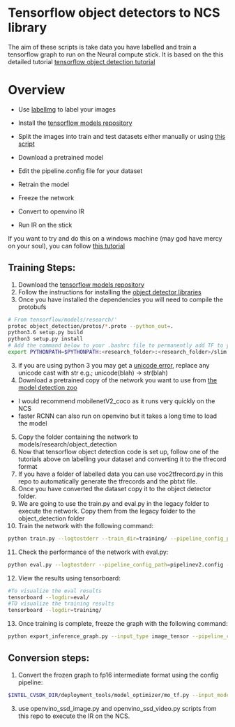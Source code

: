 # Tensorflow object detectors to NCS library
The aim of these scripts is take data you have labelled and train a tensorflow graph to run on the Neural compute stick. It is based on the this detailed tutorial [tensorflow object detection tutorial](https://becominghuman.ai/tensorflow-object-detection-api-tutorial-training-and-evaluating-custom-object-detector-ed2594afcf73)

# Overview
- Use [labelImg](https://github.com/tzutalin/labelImg) to label your images
- Install the [tensorflow models repository](https://github.com/tensorflow/models)

- Split the images into train and test datasets either manually or using [this script](https://github.com/squeakus/bitsandbytes/blob/master/tensorflow/voc2tfrecord.py)
- Download a pretrained model
- Edit the pipeline.config file for your dataset
- Retrain the model
- Freeze the network
- Convert to openvino IR
- Run IR on the stick


If you want to try and do this on a windows machine (may god have mercy on your soul), you can follow [this tutorial](https://github.com/EdjeElectronics/TensorFlow-Object-Detection-API-Tutorial-Train-Multiple-Objects-Windows-10)

## Training Steps:
1. Download the [tensorflow models repository](https://github.com/tensorflow/models)
2. Follow the instructions for installing the [object detector libraries](https://github.com/tensorflow/models/blob/master/research/object_detection/g3doc/installation.md)
3. Once you have installed the dependencies you will need to compile the protobufs
 ```bash
 # From tensorflow/models/research/'
 protoc object_detection/protos/*.proto --python_out=.
 python3.6 setup.py build
 python3 setup.py install
 # Add the command below to your .bashrc file to permanently add TF to your pythonpath
 export PYTHONPATH=$PYTHONPATH:<research_folder>:<research_folder>/slim
 ```

3. if you are using python 3 you may get a [unicode error](https://stackoverflow.com/questions/19877306/nameerror-global-name-unicode-is-not-defined-in-python-3), replace any unicode cast with str e.g.; unicode(blah) -> str(blah)
4. Download a pretrained copy of the network you want to use from [the model detection zoo](https://github.com/tensorflow/models/blob/master/research/object_detection/g3doc/detection_model_zoo.md)
 - I would recommend mobilenetV2_coco as it runs very quickly on the NCS
 - faster RCNN can also run on openvino but it takes a long time to load the model
5. Copy the folder containing the network to models/research/object_detection
6. Now that tensorflow object detection code is set up, follow one of the tutorials above on labelling your dataset and converting it to the tfrecord format
7. If you have a folder of labelled data you can use voc2tfrecord.py in this repo to automatically generate the tfrecords and the pbtxt file. 
8. Once you have converted the dataset copy it to the object detector folder.
9. We are going to use the train.py and eval.py in the legacy folder to execute the network. Copy them from the legacy folder to the object_detection folder
10. Train the network with the following command:
```bash
python train.py --logtostderr --train_dir=training/ --pipeline_config_path=training/pipelinev2.config
```
11. Check the performance of the network with eval.py:
 ```bash
 python eval.py --logtostderr --pipeline_config_path=pipelinev2.config --checkpoint_dir=training/ --eval_dir=eval/
 ```
12. View the results using tensorboard: 
```bash
#To visualize the eval results
tensorboard --logdir=eval/
#TO visualize the training results
tensorboard --logdir=training/
```
13. Once training is complete, freeze the graph with the following command:
```bash
python export_inference_graph.py --input_type image_tensor --pipeline_config_path training/pipelinev2.config --trained_checkpoint_prefix training/model.ckpt-6227 --output_directory training/frozen
```

## Conversion steps:
1. Convert the frozen graph to fp16 intermediate format using the config pipeline:
```bash
$INTEL_CVSDK_DIR/deployment_tools/model_optimizer/mo_tf.py --input_model=frozen_inference_graph.pb --tensorflow_use_custom_operations_config $INTEL_CVSDK_DIR/deployment_tools/model_optimizer/extensions/front/tf/ssd_v2_support.json --tensorflow_object_detection_api_pipeline_config pipeline.config --reverse_input_channels --output_dir FP16 --data_type FP16
```

3. use openvino_ssd_image.py and openvino_ssd_video.py scripts from this repo to execute the IR on the NCS.

